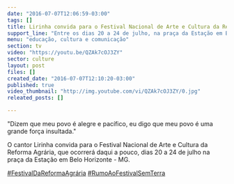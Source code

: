```yaml
---
date: "2016-07-07T12:06:59-03:00"
tags: []
title: Lirinha convida para o Festival Nacional de Arte e Cultura da Reforma Agrária
support_line: "Entre os dias 20 a 24 de julho, na praça da Estação em Belo Horizonte - MG."
menu: "educação, cultura e comunicação"
section: tv
video: "https://youtu.be/QZAk7cOJ3ZY"
sector: culture
layout: post
files: []
created_date: "2016-07-07T12:10:20-03:00"
published: true
video_thumbnail: "http://img.youtube.com/vi/QZAk7cOJ3ZY/0.jpg"
releated_posts: []

---
```

<p>&quot;Dizem que meu povo &eacute; alegre e pac&iacute;fico, eu digo que meu povo &eacute; uma grande for&ccedil;a insultada.&quot;</p>

<p>O cantor Lirinha convida para o Festival Nacional de Arte e Cultura<span class="text_exposed_show"> da Reforma Agr&aacute;ria, que ocorrer&aacute; daqui a pouco, dias 20 a 24 de julho na pra&ccedil;a da Esta&ccedil;&atilde;o em Belo Horizonte - MG.</span></p>

<div class="text_exposed_show">
<p><a class="_58cn" data-ft="{&quot;tn&quot;:&quot;*N&quot;,&quot;type&quot;:104}" href="https://www.facebook.com/hashtag/festivaldareformaagr%C3%A1ria?source=feed_text&amp;story_id=1312840705448468"><span class="_58cl">‪#&lrm;</span><span class="_58cm">FestivalDaReformaAgr&aacute;ria‬</span></a> <a class="_58cn" data-ft="{&quot;tn&quot;:&quot;*N&quot;,&quot;type&quot;:104}" href="https://www.facebook.com/hashtag/rumoaofestivalsemterra?source=feed_text&amp;story_id=1312840705448468"><span class="_58cl">‪#&lrm;</span><span class="_58cm">RumoAoFestivalSemTerra‬</span></a></p>
</div>
